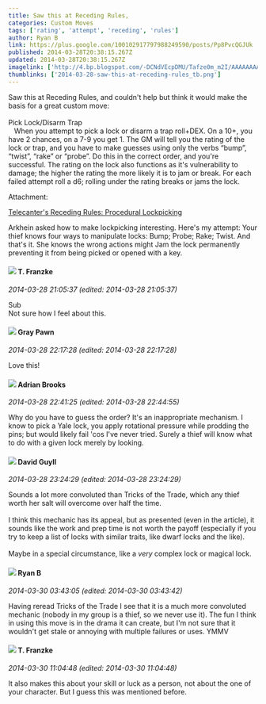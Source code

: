 ```yaml
---
title: Saw this at Receding Rules,
categories: Custom Moves
tags: ['rating', 'attempt', 'receding', 'rules']
author: Ryan B
link: https://plus.google.com/100102917797988249590/posts/Pp8PvcQGJUk
published: 2014-03-28T20:38:15.267Z
updated: 2014-03-28T20:38:15.267Z
imagelink: ['http://4.bp.blogspot.com/-DCNdVEcpDMU/Tafze0m_m2I/AAAAAAAABXE/U04uq6godCI/s640/lock.png']
thumblinks: ['2014-03-28-saw-this-at-receding-rules_tb.png']
---
```


Saw this at Receding Rules, and couldn&#39;t help but think it would make the basis for a great custom move:<br /><br />Pick Lock/Disarm Trap<br />   When you attempt to pick a lock or disarm a trap roll+DEX. On a 10+, you have 2 chances, on a 7-9 you get 1. The GM will tell you the rating of the lock or trap, and you have to make guesses using only the verbs “bump”, “twist”, “rake” or “probe”. Do this in the correct order, and you&#39;re successful. The rating on the lock also functions as it&#39;s vulnerability to damage; the higher the rating the more likely it is to jam or break. For each failed attempt roll a d6; rolling under the rating breaks or jams the lock.


Attachment:

<a href='http://recedingrules.blogspot.ca/2011/04/procedural-lockpicking.html'>Telecanter's Receding Rules: Procedural Lockpicking</a>


Arkhein asked how to make lockpicking interesting. Here's my attempt: Your thief knows four ways to manipulate locks: Bump; Probe; Rake; Twist. And that's it. She knows the wrong actions might Jam the lock permanently preventing it from being picked or opened with a key.
<div id='comment z12ewvexhnulgnggc04chnxpmlnutde5sb4'>
  <h4><img src='{{site.baseurl}}//images/avatars/110330901807759406775_photo.jpg'> T. Franzke</h4>
      <p><cite>2014-03-28 21:05:37 (edited: 2014-03-28 21:05:37)</cite></p>
        <p>Sub<br />Not sure how I feel about this.</p>
</div>
        

<div id='comment z12ewvexhnulgnggc04chnxpmlnutde5sb4'>
  <h4><img src='{{site.baseurl}}//images/avatars/101426386622372860909_photo.jpg'> Gray Pawn</h4>
      <p><cite>2014-03-28 22:17:28 (edited: 2014-03-28 22:17:28)</cite></p>
        <p>Love this!</p>
</div>
        

<div id='comment z12ewvexhnulgnggc04chnxpmlnutde5sb4'>
  <h4><img src='{{site.baseurl}}//images/avatars/108928966972117411243_photo.jpg'> Adrian Brooks</h4>
      <p><cite>2014-03-28 22:41:25 (edited: 2014-03-28 22:44:55)</cite></p>
        <p>Why do you have to guess the order? It&#39;s an inappropriate mechanism. I know to pick a Yale lock, you apply rotational pressure while prodding the pins; but would likely fail &#39;cos I&#39;ve never tried. Surely a thief will know what to do with a given lock merely by looking.</p>
</div>
        

<div id='comment z12ewvexhnulgnggc04chnxpmlnutde5sb4'>
  <h4><img src='{{site.baseurl}}//images/avatars/117134143142507309944_photo.jpg'> David Guyll</h4>
      <p><cite>2014-03-28 23:24:29 (edited: 2014-03-28 23:24:29)</cite></p>
        <p>Sounds a lot more convoluted than Tricks of the Trade, which any thief worth her salt will overcome over half the time.<br /><br />I think this mechanic has its appeal, but as presented (even in the article), it sounds like the work and prep time is not worth the payoff (especially if you try to keep a list of locks with similar traits, like dwarf locks and the like).<br /><br />Maybe in a special circumstance, like a <i>very</i> complex lock or magical lock.</p>
</div>
        

<div id='comment z12ewvexhnulgnggc04chnxpmlnutde5sb4'>
  <h4><img src='{{site.baseurl}}//images/avatars/100102917797988249590_photo.jpg'> Ryan B</h4>
      <p><cite>2014-03-30 03:43:05 (edited: 2014-03-30 03:43:42)</cite></p>
        <p>Having reread Tricks of the Trade I see that it is a much more convoluted mechanic (nobody in my group is a thief, so we never use it). The fun I think in using this move is in the drama it can create, but I&#39;m not sure that it wouldn&#39;t get stale or annoying with multiple failures or uses. ﻿YMMV</p>
</div>
        

<div id='comment z12ewvexhnulgnggc04chnxpmlnutde5sb4'>
  <h4><img src='{{site.baseurl}}//images/avatars/110330901807759406775_photo.jpg'> T. Franzke</h4>
      <p><cite>2014-03-30 11:04:48 (edited: 2014-03-30 11:04:48)</cite></p>
        <p>It also makes this about your skill or luck as a person, not about the one of your character. But I guess this was mentioned before.</p>
</div>
        